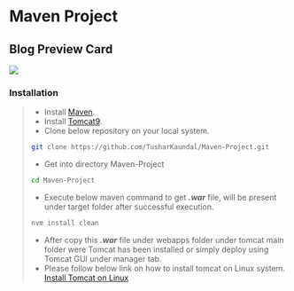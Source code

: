 # Maven Project

## Blog Preview Card

![](src/main/webapp/assets)

### Installation

> - Install [Maven](https://maven.apache.org/install.html).
> - Install [Tomcat9](https://tomcat.apache.org/download-90.cgi).
> - Clone below repository on your local system.
> ```sh
> git clone https://github.com/TusharKaundal/Maven-Project.git
> ```
> - Get into directory Maven-Project
> ```sh
> cd Maven-Project
> ```
> - Execute below maven command to get **_.war_** file, will be present under target folder after successful execution.
> ```sh
> nvm install clean
> ```
> - After copy this **_.war_** file under webapps folder under tomcat main folder were Tomcat has been installed or simply deploy using Tomcat GUI under manager tab.
> - Please follow below link on how to install tomcat on Linux system.
> [Install Tomcat on Linux](https://www.redswitches.com/blog/install-apache-tomcat-on-ubuntu/)

